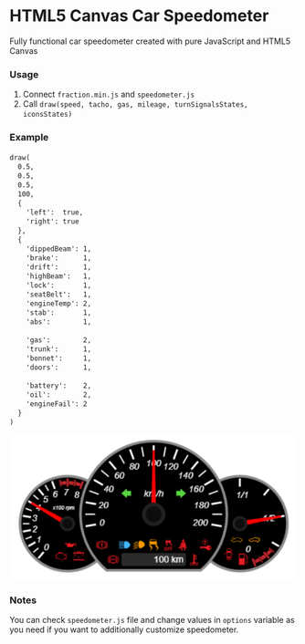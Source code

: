 # HTML5 Canvas Car Speedometer
Fully functional car speedometer created with pure JavaScript and HTML5 Canvas

### Usage
1. Connect `fraction.min.js` and `speedometer.js`
2. Call `draw(speed, tacho, gas, mileage, turnSignalsStates, iconsStates)`

### Example
```
draw(
  0.5,
  0.5,
  0.5,
  100,
  {
    'left':  true,
    'right': true
  },
  {
    'dippedBeam': 1,
    'brake':      1,
    'drift':      1,
    'highBeam':   1,
    'lock':       1,
    'seatBelt':   1,
    'engineTemp': 2,
    'stab':       1,
    'abs':        1,
    
    'gas':        2,
    'trunk':      1,
    'bonnet':     1,
    'doors':      1,

    'battery':    2,
    'oil':        2,
    'engineFail': 2
  }
)
```
![](speedo_example.png)
### Notes
You can check `speedometer.js` file and change values in `options` variable as you need if you want to additionally customize speedometer.
